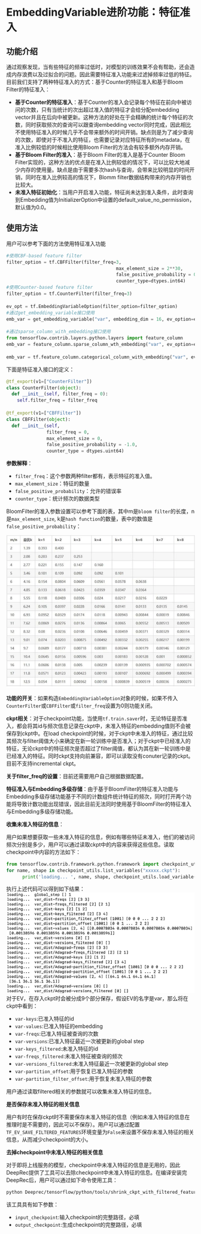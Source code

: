 # EmbeddingVariable进阶功能：特征准入
## 功能介绍
通过观察发现，当有些特征的频率过低时，对模型的训练效果不会有帮助，还会造成内存浪费以及过拟合的问题。因此需要特征准入功能来过滤掉频率过低的特征。
目前我们支持了两种特征准入的方式：基于Counter的特征准入和基于Bloom Filter的特征准入：

- **基于Counter的特征准入**：基于Counter的准入会记录每个特征在前向中被访问的次数，只有当统计的次出超过准入值的特征才会给分配embedding vector并且在后向中被更新。这种方法的好处在于会精确的统计每个特征的次数，同时获取频次的查询可以跟查询embedding vector同时完成，因此相比不使用特征准入的时候几乎不会带来额外的时间开销。缺点则是为了减少查询的次数，即使对于不准入的特征，也需要记录对应特征所有的metadata，在准入比例较低的时候相比使用Bloom Filter的方法会有较多额外内存开销。
- **基于Bloom Filter的准入**：基于Bloom Filter的准入是基于Counter Bloom Filter实现的，这种方法的优点是在准入比例较低的情况下，可以比较大地减少内存的使用量。缺点是由于需要多次hash与查询，会带来比较明显的时间开销，同时在准入比例较高的情况下，Blomm filter数据结构带来的内存开销也比较大。
- **未准入特征初始化**：当用户开启准入功能，特征尚未达到准入条件，此时查询到Embedding值为InitializerOption中设置的default_value_no_permission，默认值为0.0。

## 使用方法

用户可以参考下面的方法使用特征准入功能

```python
#使用CBF-based feature filter
filter_option = tf.CBFFilter(filter_freq=3,
                                         max_element_size = 2**30,
                                         false_positive_probability = 0.01,
                                         counter_type=dtypes.int64)
#使用Counter-based feature filter
filter_option = tf.CounterFilter(filter_freq=3)

ev_opt = tf.EmbeddingVariableOption(filter_option=filter_option)
#通过get_embedding_variable接口使用
emb_var = get_embedding_variable("var", embedding_dim = 16, ev_option=ev_opt)

#通过sparse_column_with_embedding接口使用
from tensorflow.contrib.layers.python.layers import feature_column
emb_var = feature_column.sparse_column_wth_embedding("var", ev_option=ev_opt)

emb_var = tf.feature_column.categorical_column_with_embedding("var", ev_option=ev_opt)
```
下面是特征准入接口的定义：
```python
@tf_export(v1=["CounterFilter"])
class CounterFilter(object):
  def __init__(self, filter_freq = 0):
    self.filter_freq = filter_freq
    
@tf_export(v1=["CBFFilter"])
class CBFFilter(object):
  def __init__(self,
               filter_freq = 0,
               max_element_size = 0,
               false_positive_probability = -1.0,
               counter_type = dtypes.uint64)
```
**参数解释**：

- `filter_freq`：这个参数两种filter都有，表示特征的准入值。
- `max_element_size`：特征的数量
- `false_positive_probability`：允许的错误率
- `counter_type`：统计频次的数据类型

BloomFilter的准入参数设置可以参考下面的表，其中m是`bloom filter`的长度，n是`max_element_size`, k是`hash function`的数量，表中的数值是`false_positive_probability`：

![img_1.png](Embedding-Variable/img_1.png)

**功能的开关**：如果构造`EmbeddingVariableOption`对象的时候，如果不传入`CounterFilter`或`CBFFilter`或`filter_freq`设置为0则功能关闭。

**ckpt相关**：对于checkpoint功能，当使用`tf.train.saver`时，无论特征是否准入，都会将其id与频次信息记录在ckpt中，未准入特征的embedding值则不会被保存到ckpt中。在load checkpoint的时候，对于ckpt中未准入的特征，通过比较其频次与filter阈值大小来确定在新一轮训练中是否准入；对于ckpt中已经准入的特征，无论ckpt中的特征频次是否超过了filter阈值，都认为其在新一轮训练中是已经准入的特征。同时ckpt支持向前兼容，即可以读取没有conuter记录的ckpt。目前不支持incremental ckpt。

**关于filter_freq的设置**：目前还需要用户自己根据数据配置。

**特征准入与Embedding多级存储**：由于基于BloomFilter的特征准入功能与Embedding多级存储功能基于不同的计数组件统计特征的频次，同时打开两个功能将导致计数功能出现错误，因此目前无法同时使用基于BloomFilter的特征准入与Embedding多级存储功能。

**收集未准入特征的信息**：

用户如果想要获取一些未准入特征的信息，例如有哪些特征未准入，他们的被访问频次分别是多少，用户可以通过读取ckpt中的内容来获得这些信息。读取checkpoint中内容的方法如下：
```python
from tensorflow.contrib.framework.python.framework import checkpoint_utils
for name, shape in checkpoint_utils.list_variables("xxxxx.ckpt"):
      print('loading... ', name, shape, checkpoint_utils.load_variable("xxxxx.ckpt", name))
```

执行上述代码可以得到如下结果：
![img_2.png](Embedding-Variable/img_2.jpg)
对于EV，在存入ckpt时会被分成9个部分保存，假设EV的名字是var，那么将在ckpt中看到：

- `var-keys`:已准入特征的id
- `var-values`:已准入特征的embedding
- `var-freqs`:已准入特征被查询的次数
- `var-versions`:已准入特征最近一次被更新的global step
- `var-keys_filtered`:未准入特征的id
- `var-freqs_filtered`:未准入特征被查询的频次
- `var-versions_filtered`:未准入特征最近一次被更新的global step
- `var-partition_offset`:用于恢复已准入特征的参数
- `var-partition_filter_offset`:用于恢复未准入特征的参数

用户通过读取filtered相关的参数就可以收集未准入特征的信息。

**是否保存未准入特征的相关信息**

用户有时在保存ckpt时不需要保存未准入特征的信息（例如未准入特征的信息在推理时是不需要的，因此可以不保存）。用户可以通过配置`TF_EV_SAVE_FILTERED_FEATURES`环境变量为`False`来设置不保存未准入特征的相关信息，从而减少checkpoint的大小。

**去掉checkpoint中未准入特征的相关信息**

对于即将上线服务的模型，checkpoint中未准入特征的信息是无用的，因此DeepRec提供了工具可以去除checkpoint中未准入特征的信息。在编译安装完DeepRec后，用户可以通过如下命令使用工具：
```bash
python Deeprec/tensorflow/python/tools/shrink_ckpt_with_filtered_features.py --input_checkpoint /root/code/model.ckpt --output_checkpoint /root/shrink.ckpt
```
该工具具有如下参数：

- `input_checkpoint`:输入checkpoint的完整路径，必填
- `output_checkpoint`:生成checkpoint的完整路径，必填
